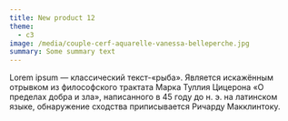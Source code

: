 ```yaml
---
title: New product 12
theme:
  - c3
image: /media/couple-cerf-aquarelle-vanessa-belleperche.jpg
summary: Some summary text
---
```

Lorem ipsum — классический текст-«рыба». Является искажённым отрывком из философского трактата Марка Туллия Цицерона «О пределах добра и зла», написанного в 45 году до н. э. на латинском языке, обнаружение сходства приписывается Ричарду Макклинтоку.